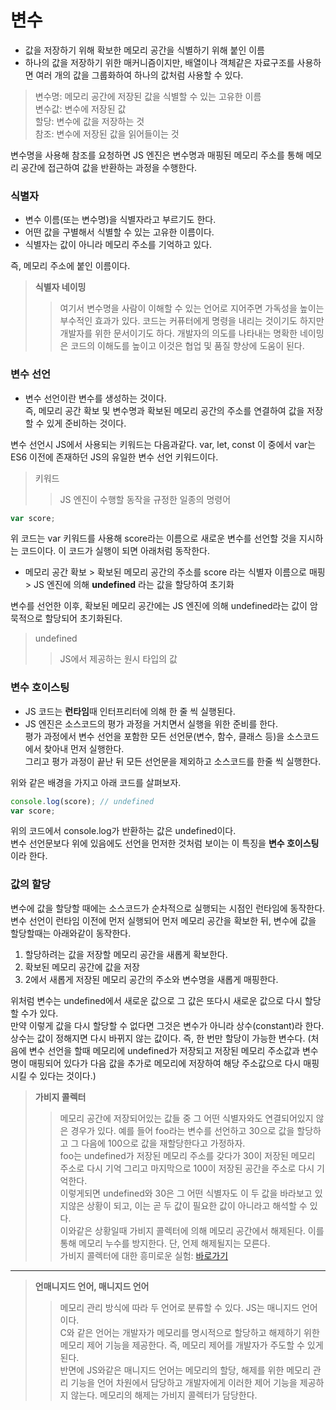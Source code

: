 # 변수

- 값을 저장하기 위해 확보한 메모리 공간을 식별하기 위해 붙인 이름
- 하나의 값을 저장하기 위한 매커니즘이지만, 배열이나 객체같은 자료구조를 사용하면 여러 개의 값을 그룹화하여 하나의 값처럼 사용할 수 있다.

> 변수명: 메모리 공간에 저장된 값을 식별할 수 있는 고유한 이름  
> 변수값: 변수에 저장된 값  
> 할당: 변수에 값을 저장하는 것  
> 참조: 변수에 저장된 값을 읽어들이는 것

변수명을 사용해 참조를 요청하면 JS 엔진은 변수명과 매핑된 메모리 주소를 통해 메모리 공간에 접근하여 값을 반환하는 과정을 수행한다.

### 식별자

- 변수 이름(또는 변수명)을 식별자라고 부르기도 한다.
- 어떤 값을 구별해서 식별할 수 있는 고유한 이름이다.
- 식별자는 값이 아니라 메모리 주소를 기억하고 있다.

즉, 메모리 주소에 붙인 이름이다.

> **식별자 네이밍**
>> 여기서 변수명을 사람이 이해할 수 있는 언어로 지어주면 가독성을 높이는 부수적인 효과가 있다.
코드는 커퓨터에게 명령을 내리는 것이기도 하지만 개발자를 위한 문서이기도 하다.
개발자의 의도를 나타내는 명확한 네이밍은 코드의 이해도를 높이고 이것은 협업 및 품질 향상에 도움이 된다.

### 변수 선언

- 변수 선언이란 변수를 생성하는 것이다.  
즉, 메모리 공간 확보 및 변수명과 확보된 메모리 공간의 주소를 연결하여 값을 저장할 수 있게 준비하는 것이다.

변수 선언시 JS에서 사용되는 키워드는 다음과같다. var, let, const
이 중에서 var는 ES6 이전에 존재하던 JS의 유일한 변수 선언 키워드이다.

>키워드
>> JS 엔진이 수행할 동작을 규정한 일종의 명령어

```js
var score;
```

위 코드는 var 키워드를 사용해 score라는 이름으로 새로운 변수를 선언할 것을 지시하는 코드이다.
이 코드가 실행이 되면 아래처럼 동작한다.

- 메모리 공간 확보 > 확보된 메모리 공간의 주소를 score 라는 식별자 이름으로 매핑 > JS 엔진에 의해 **undefined** 라는 값을 할당하여 초기화

변수를 선언한 이후, 확보된 메모리 공간에는 JS 엔진에 의해 undefined라는 값이 암묵적으로 할당되어 초기화된다.

> undefined
>> JS에서 제공하는 원시 타입의 값

### 변수 호이스팅

- JS 코드는 **런타임**때 인터프리터에 의해 한 줄 씩 실행된다.
- JS 엔진은 소스코드의 평가 과정을 거치면서 실행을 위한 준비를 한다.  
평가 과정에서 변수 선언을 포함한 모든 선언문(변수, 함수, 클래스 등)을 소스코드에서 찾아내 먼저 실행한다.  
그리고 평가 과정이 끝난 뒤 모든 선언문을 제외하고 소스코드를 한줄 씩 실행한다.

위와 같은 배경을 가지고 아래 코드를 살펴보자.

```js
console.log(score); // undefined
var score;
```

위의 코드에서 console.log가 반환하는 값은 undefined이다.  
변수 선언문보다 위에 있음에도 선언을 먼저한 것처럼 보이는 이 특징을 **변수 호이스팅**이라 한다.

### 값의 할당

변수에 값을 할당할 때에는 소스코드가 순차적으로 실행되는 시점인 런타임에 동작한다.  
변수 선언이 런타임 이전에 먼저 실행되어 먼저 메모리 공간을 확보한 뒤, 변수에 값을 할당할때는 아래와같이 동작한다.

1. 할당하려는 값을 저장할 메모리 공간을 새롭게 확보한다.
2. 확보된 메모리 공간에 값을 저장
3. 2에서 새롭게 저장된 메모리 공간의 주소와 변수명을 새롭게 매핑한다.

위처럼 변수는 undefined에서 새로운 값으로 그 값은 또다시 새로운 값으로 다시 할당할 수가 있다.  
만약 이렇게 값을 다시 할당할 수 없다면 그것은 변수가 아니라 상수(constant)라 한다.  
상수는 값이 정해지면 다시 바뀌지 않는 값이다. 즉, 한 번만 할당이 가능한 변수다. (처음에 변수 선언을 할때 메모리에 undefined가 저장되고 저장된 메모리 주소값과 변수명이 매핑되어 있다가 다음 값을 추가로 메모리에 저장하여 해당 주소값으로 다시 매핑시킬 수 있다는 것이다.)

> **가비지 콜렉터**
>> 메모리 공간에 저장되어있는 값들 중 그 어떤 식별자와도 연결되어있지 않은 경우가 있다.
예를 들어 foo라는 변수를 선언하고 30으로 값을 할당하고 그 다음에 100으로 값을 재할당한다고 가정하자.  
foo는 undefined가 저장된 메모리 주소를 갖다가 30이 저장된 메모리 주소로 다시 기억 그리고 마지막으로 100이 저장된 공간을 주소로 다시 기억한다.  
이렇게되면 undefined와 30은 그 어떤 식별자도 이 두 값을 바라보고 있지않은 상황이 되고, 이는 곧 두 값이 필요한 값이 아니라고 해석할 수 있다.  
이와같은 상황일때 가비지 콜렉터에 의해 메모리 공간에서 해제된다. 이를 통해 메모리 누수를 방지한다. 단, 언제 해제될지는 모른다.  
>> 가비지 콜렉터에 대한 흥미로운 실험: [바로가기](https://velog.io/@surim014/Experiments-with-the-JavaScript-Garbage-Collector)
---
> **언매니지드 언어, 매니지드 언어**
>> 메모리 관리 방식에 따라 두 언어로 분류할 수 있다. JS는 매니지드 언어이다.  
C와 같은 언어는 개발자가 메모리를 명시적으로 할당하고 해제하기 위한 메모리 제어 기능을 제공한다. 즉, 메모리 제어를 개발자가 주도할 수 있게된다.  
반면에 JS와같은 매니지드 언어는 메모리의 할당, 해제를 위한 메모리 관리 기능을 언어 차원에서 담당하고 개발자에게 이러한 제어 기능을 제공하지 않는다. 메모리의 해제는 가비지 콜렉터가 담당한다.
